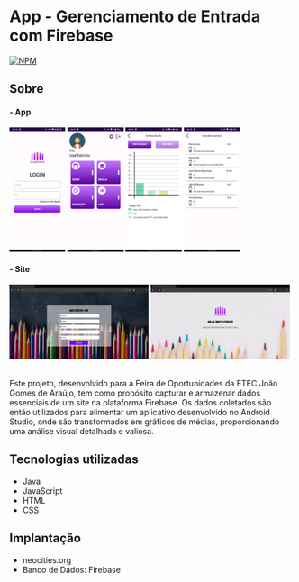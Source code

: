 # App - Gerenciamento de Entrada com Firebase
[![NPM](https://img.shields.io/npm/l/react)](https://github.com/josefabriciofigueiredo/Gerenciando-de-Entrada_App/blob/main/LICENSE)

## Sobre
<h4>- App</h4>
<div>
<img src="Visualizacao_Projeto/Tela(1)_Login.jpeg" width="19.7%">
<img src="Visualizacao_Projeto/Tela(2)_Menu.jpeg" width="19.7%">
<img src="Visualizacao_Projeto/Tela(3)_GraficoEscola.jpeg" width="19.7%">
<img src="Visualizacao_Projeto/Tela(4)_Lista das Inscricoes.jpeg" width="19.7%">
</div>

<h4>- Site</h4>
<div>
<img src="Visualizacao_Projeto/site(1).png" width="49%">
<img src="Visualizacao_Projeto/site(2).png" width="49%">
</div>

<br>

<p>Este projeto, desenvolvido para a Feira de Oportunidades da ETEC João Gomes de Araújo, tem como propósito capturar e armazenar dados essenciais de um site na plataforma Firebase. Os dados coletados são então utilizados para alimentar um aplicativo desenvolvido no Android Studio, onde são transformados em gráficos de médias, proporcionando uma análise visual detalhada e valiosa.</p>

## Tecnologias utilizadas
- Java
- JavaScript
- HTML
- CSS

## Implantação
- neocities.org
- Banco de Dados: Firebase
